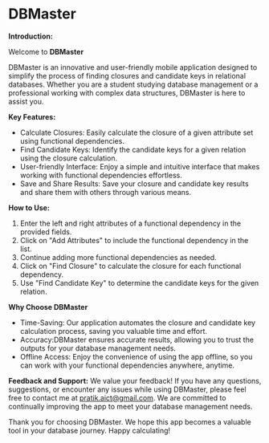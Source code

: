 # DBMaster

**Introduction:**

Welcome to  **DBMaster**

DBMaster is an innovative and user-friendly mobile application designed to simplify the process of finding closures and candidate keys in relational databases. Whether you are a student studying database management or a professional working with complex data structures, DBMaster is here to assist you.

**Key Features:**
- Calculate Closures: Easily calculate the closure of a given attribute set using functional dependencies.
- Find Candidate Keys: Identify the candidate keys for a given relation using the closure calculation.
- User-friendly Interface: Enjoy a simple and intuitive interface that makes working with functional dependencies effortless.
- Save and Share Results: Save your closure and candidate key results and share them with others through various means.

**How to Use:**
1. Enter the left and right attributes of a functional dependency in the provided fields.
2. Click on "Add Attributes" to include the functional dependency in the list.
3. Continue adding more functional dependencies as needed.
4. Click on "Find Closure" to calculate the closure for each functional dependency.
5. Use "Find Candidate Key" to determine the candidate keys for the given relation.

**Why Choose DBMaster**
- Time-Saving: Our application automates the closure and candidate key calculation process, saving you valuable time and effort.
- Accuracy:DBMaster ensures accurate results, allowing you to trust the outputs for your database management needs.
- Offline Access: Enjoy the convenience of using the app offline, so you can work with your functional dependencies anywhere, anytime.

**Feedback and Support:**
We value your feedback! If you have any questions, suggestions, or encounter any issues while using DBMaster, please feel free to contact me at pratik.aict@gmail.com. We are committed to continually improving the app to meet your database management needs.

Thank you for choosing DBMaster. We hope this app becomes a valuable tool in your database journey. Happy calculating!
